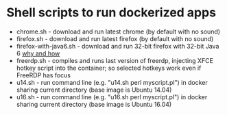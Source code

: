 Shell scripts to run dockerized apps
====================================

* chrome.sh - download and run latest chrome (by default with no sound)
* firefox.sh - download and run latest firefox (by default with no sound)
* firefox-with-java6.sh - download and run 32-bit firefox with 32-bit Java 6 [why and how](https://www.reddit.com/r/linuxquestions/comments/2oebqn/problems_using_ilo_java_interface_with_java_7_and/)
* freerdp.sh - compiles and runs last version of freerdp, injecting XFCE hotkey script into the container; so selected hotkeys work even if FreeRDP has focus
* u14.sh - run command line (e.g. "u14.sh perl myscript.pl") in docker sharing current directory (base image is Ubuntu 14.04)
* u16.sh - run command line (e.g. "u16.sh perl myscript.pl") in docker sharing current directory (base image is Ubuntu 16.04)
